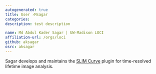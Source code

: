 ```yaml
---
autogenerated: true
title: User ›Msagar
categories: 
description: test description

name: Md Abdul Kader Sagar | UW-Madison LOCI
affiliation-url: /orgs/loci
github: aksagar
osrc: aksagar
---
```


Sagar develops and maintains the [SLIM Curve](/plugins/slim-curve) plugin for time-resolved lifetime image analysis.
